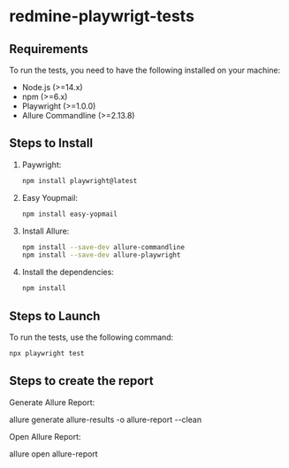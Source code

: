 # redmine-playwrigt-tests
## Requirements

To run the tests, you need to have the following installed on your machine:
- Node.js (>=14.x)
- npm (>=6.x)
- Playwright (>=1.0.0)
- Allure Commandline (>=2.13.8)

## Steps to Install

1. Paywright:
    ```bash
    npm install playwright@latest
    ```
2. Easy Youpmail:
    ```bash
    npm install easy-yopmail
    ```
3. Install Allure:
    ```bash
    npm install --save-dev allure-commandline
    npm install --save-dev allure-playwright
    ```
4. Install the dependencies:
    ```bash
    npm install
    ```


## Steps to Launch

To run the tests, use the following command:
```bash
npx playwright test
```

## Steps to create the report

Generate Allure Report:

allure generate allure-results -o allure-report --clean

Open Allure Report:

allure open allure-report
